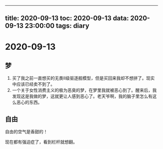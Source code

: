 
---
title: 2020-09-13
toc: 2020-09-13
data: 2020-09-13 23:00:00
tags: diary
---


# 2020-09-13

## 梦

1. 买了我之前一直想买的无畏Ⅱ级驱逐舰模型，但是买回来我却不想拼了。现实中应该已经卖不到了。
2. 一个关于女性消费主义的极为恶臭的梦，在梦里我就被恶心到了。醒来后，我发现这是我做的梦，这就更让人感到恶心了。老天爷啊，我的脑子里怎么有这么恶心的东西。

## 自由

自由的空气是香甜的！

现在都有强迫症了，看到栏杆就想翻。

